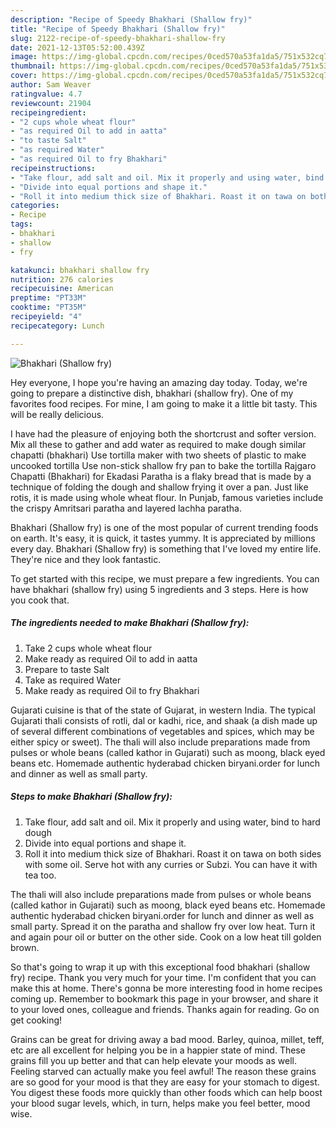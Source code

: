 ```yaml
---
description: "Recipe of Speedy Bhakhari (Shallow fry)"
title: "Recipe of Speedy Bhakhari (Shallow fry)"
slug: 2122-recipe-of-speedy-bhakhari-shallow-fry
date: 2021-12-13T05:52:00.439Z
image: https://img-global.cpcdn.com/recipes/0ced570a53fa1da5/751x532cq70/bhakhari-shallow-fry-recipe-main-photo.jpg
thumbnail: https://img-global.cpcdn.com/recipes/0ced570a53fa1da5/751x532cq70/bhakhari-shallow-fry-recipe-main-photo.jpg
cover: https://img-global.cpcdn.com/recipes/0ced570a53fa1da5/751x532cq70/bhakhari-shallow-fry-recipe-main-photo.jpg
author: Sam Weaver
ratingvalue: 4.7
reviewcount: 21904
recipeingredient:
- "2 cups whole wheat flour"
- "as required Oil to add in aatta"
- "to taste Salt"
- "as required Water"
- "as required Oil to fry Bhakhari"
recipeinstructions:
- "Take flour, add salt and oil. Mix it properly and using water, bind to hard dough"
- "Divide into equal portions and shape it."
- "Roll it into medium thick size of Bhakhari. Roast it on tawa on both sides with some oil. Serve hot with any curries or Subzi. You can have it with tea too."
categories:
- Recipe
tags:
- bhakhari
- shallow
- fry

katakunci: bhakhari shallow fry 
nutrition: 276 calories
recipecuisine: American
preptime: "PT33M"
cooktime: "PT35M"
recipeyield: "4"
recipecategory: Lunch

---
```



![Bhakhari (Shallow fry)](https://img-global.cpcdn.com/recipes/0ced570a53fa1da5/751x532cq70/bhakhari-shallow-fry-recipe-main-photo.jpg)

Hey everyone, I hope you're having an amazing day today. Today, we're going to prepare a distinctive dish, bhakhari (shallow fry). One of my favorites food recipes. For mine, I am going to make it a little bit tasty. This will be really delicious.

I have had the pleasure of enjoying both the shortcrust and softer version. Mix all these to gather and add water as required to make dough similar chapatti (bhakhari) Use tortilla maker with two sheets of plastic to make uncooked tortilla Use non-stick shallow fry pan to bake the tortilla Rajgaro Chapatti (Bhakhari) for Ekadasi Paratha is a flaky bread that is made by a technique of folding the dough and shallow frying it over a pan. Just like rotis, it is made using whole wheat flour. In Punjab, famous varieties include the crispy Amritsari paratha and layered lachha paratha.

Bhakhari (Shallow fry) is one of the most popular of current trending foods on earth. It's easy, it is quick, it tastes yummy. It is appreciated by millions every day. Bhakhari (Shallow fry) is something that I've loved my entire life. They're nice and they look fantastic.


To get started with this recipe, we must prepare a few ingredients. You can have bhakhari (shallow fry) using 5 ingredients and 3 steps. Here is how you cook that.

<!--inarticleads1-->

##### The ingredients needed to make Bhakhari (Shallow fry):

1. Take 2 cups whole wheat flour
1. Make ready as required Oil to add in aatta
1. Prepare to taste Salt
1. Take as required Water
1. Make ready as required Oil to fry Bhakhari


Gujarati cuisine is that of the state of Gujarat, in western India. The typical Gujarati thali consists of rotli, dal or kadhi, rice, and shaak (a dish made up of several different combinations of vegetables and spices, which may be either spicy or sweet). The thali will also include preparations made from pulses or whole beans (called kathor in Gujarati) such as moong, black eyed beans etc. Homemade authentic hyderabad chicken biryani.order for lunch and dinner as well as small party. 

<!--inarticleads2-->

##### Steps to make Bhakhari (Shallow fry):

1. Take flour, add salt and oil. Mix it properly and using water, bind to hard dough
1. Divide into equal portions and shape it.
1. Roll it into medium thick size of Bhakhari. Roast it on tawa on both sides with some oil. Serve hot with any curries or Subzi. You can have it with tea too.


The thali will also include preparations made from pulses or whole beans (called kathor in Gujarati) such as moong, black eyed beans etc. Homemade authentic hyderabad chicken biryani.order for lunch and dinner as well as small party. Spread it on the paratha and shallow fry over low heat. Turn it and again pour oil or butter on the other side. Cook on a low heat till golden brown. 

So that's going to wrap it up with this exceptional food bhakhari (shallow fry) recipe. Thank you very much for your time. I'm confident that you can make this at home. There's gonna be more interesting food in home recipes coming up. Remember to bookmark this page in your browser, and share it to your loved ones, colleague and friends. Thanks again for reading. Go on get cooking!

Grains can be great for driving away a bad mood. Barley, quinoa, millet, teff, etc are all excellent for helping you be in a happier state of mind. These grains fill you up better and that can help elevate your moods as well. Feeling starved can actually make you feel awful! The reason these grains are so good for your mood is that they are easy for your stomach to digest. You digest these foods more quickly than other foods which can help boost your blood sugar levels, which, in turn, helps make you feel better, mood wise.
